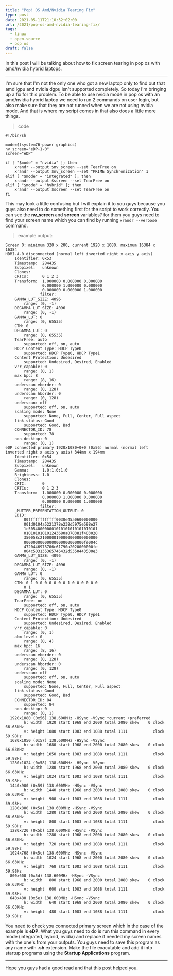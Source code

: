 ```yaml
---
title: "Pop! OS Amd/Nvidia Tearing Fix"
type: post
date: 2021-05-11T21:10:52+02:00
url: /2021/pop-os-amd-nvidia-tearing-fix/
tags:
  - linux
  - open-source
  - pop os
draft: false
---
```


In this post I will be talking about how to fix screen tearing in pop os with amd/nvidia hybrid laptops.

<!--more-->

---

I'm sure that I'm not the only one who got a new laptop only to find out that amd igpu and nvidia dgpu isn't supported completely. So today I'm bringing up a fix for this problem. To be able to use nvidia mode in pop os with an amd/nvidia hybrid laptop we need to run 2 commands on user login, but also make sure that they are not runned when we are not using nvidia mode. And that is where my script comes in that also does a little more things.

> code

```
#!/bin/sh

mode=$(system76-power graphics)
nv_screen="eDP-1-0"
screen="eDP"

if [ "$mode" = "nvidia" ]; then
    xrandr --output $nv_screen --set TearFree on
    xrandr --output $nv_screen --set "PRIME Synchronization" 1
elif [ "$mode" = "integrated" ]; then
    xrandr --output $screen --set TearFree on
elif [ "$mode" = "hybrid" ]; then
    xrandr --output $screen --set TearFree on
fi
```

This may look a little confusing but I will explain it to you guys because you guys also need to do something first for the script to work correctly. You can see the **nv_screen** and **screen** variables? for them you guys need to find your screen name which you can find by running `xrandr --verbose` command.

> example output:

```
Screen 0: minimum 320 x 200, current 1920 x 1080, maximum 16384 x 16384
HDMI-A-0 disconnected (normal left inverted right x axis y axis)
	Identifier: 0x53
	Timestamp:  284435
	Subpixel:   unknown
	Clones:
	CRTCs:      0 1 2 3
	Transform:  1.000000 0.000000 0.000000
	            0.000000 1.000000 0.000000
	            0.000000 0.000000 1.000000
	           filter:
	GAMMA_LUT_SIZE: 4096
		range: (0, -1)
	DEGAMMA_LUT_SIZE: 4096
		range: (0, -1)
	GAMMA_LUT: 0
		range: (0, 65535)
	CTM: 0
	DEGAMMA_LUT: 0
		range: (0, 65535)
	TearFree: auto
		supported: off, on, auto
	HDCP Content Type: HDCP Type0
		supported: HDCP Type0, HDCP Type1
	Content Protection: Undesired
		supported: Undesired, Desired, Enabled
	vrr_capable: 0
		range: (0, 1)
	max bpc: 8
		range: (8, 16)
	underscan vborder: 0
		range: (0, 128)
	underscan hborder: 0
		range: (0, 128)
	underscan: off
		supported: off, on, auto
	scaling mode: None
		supported: None, Full, Center, Full aspect
	link-status: Good
		supported: Good, Bad
	CONNECTOR_ID: 78
		supported: 78
	non-desktop: 0
		range: (0, 1)
eDP connected primary 1920x1080+0+0 (0x56) normal (normal left inverted right x axis y axis) 344mm x 194mm
	Identifier: 0x54
	Timestamp:  284435
	Subpixel:   unknown
	Gamma:      1.0:1.0:1.0
	Brightness: 1.0
	Clones:
	CRTC:       0
	CRTCs:      0 1 2 3
	Transform:  1.000000 0.000000 0.000000
	            0.000000 1.000000 0.000000
	            0.000000 0.000000 1.000000
	           filter:
	_MUTTER_PRESENTATION_OUTPUT: 0
	EDID:
		00ffffffffffff0030e45a0600000000
		001d0104a5221378e238d5975e598e27
		1c505400000001010101010101010101
		010101010101243680a070381f403020
		350058c2100000190000000000000000
		00000000000000000000000000fe004c
		4720446973706c61790a2020000000fe
		004c503135365746432d5350443500e3
	GAMMA_LUT_SIZE: 4096
		range: (0, -1)
	DEGAMMA_LUT_SIZE: 4096
		range: (0, -1)
	GAMMA_LUT: 0
		range: (0, 65535)
	CTM: 0 1 0 0 0 0 0 0 0 1 0 0 0 0 0 0
		0 1
	DEGAMMA_LUT: 0
		range: (0, 65535)
	TearFree: on
		supported: off, on, auto
	HDCP Content Type: HDCP Type0
		supported: HDCP Type0, HDCP Type1
	Content Protection: Undesired
		supported: Undesired, Desired, Enabled
	vrr_capable: 0
		range: (0, 1)
	abm level: 0
		range: (0, 4)
	max bpc: 16
		range: (8, 16)
	underscan vborder: 0
		range: (0, 128)
	underscan hborder: 0
		range: (0, 128)
	underscan: off
		supported: off, on, auto
	scaling mode: None
		supported: None, Full, Center, Full aspect
	link-status: Good
		supported: Good, Bad
	CONNECTOR_ID: 84
		supported: 84
	non-desktop: 0
		range: (0, 1)
  1920x1080 (0x56) 138.600MHz -HSync -VSync *current +preferred
        h: width  1920 start 1968 end 2000 total 2080 skew    0 clock  66.63KHz
        v: height 1080 start 1083 end 1088 total 1111           clock  59.98Hz
  1680x1050 (0x57) 138.600MHz -HSync -VSync
        h: width  1680 start 1968 end 2000 total 2080 skew    0 clock  66.63KHz
        v: height 1050 start 1083 end 1088 total 1111           clock  59.98Hz
  1280x1024 (0x58) 138.600MHz -HSync -VSync
        h: width  1280 start 1968 end 2000 total 2080 skew    0 clock  66.63KHz
        v: height 1024 start 1083 end 1088 total 1111           clock  59.98Hz
  1440x900 (0x59) 138.600MHz -HSync -VSync
        h: width  1440 start 1968 end 2000 total 2080 skew    0 clock  66.63KHz
        v: height  900 start 1083 end 1088 total 1111           clock  59.98Hz
  1280x800 (0x5a) 138.600MHz -HSync -VSync
        h: width  1280 start 1968 end 2000 total 2080 skew    0 clock  66.63KHz
        v: height  800 start 1083 end 1088 total 1111           clock  59.98Hz
  1280x720 (0x5b) 138.600MHz -HSync -VSync
        h: width  1280 start 1968 end 2000 total 2080 skew    0 clock  66.63KHz
        v: height  720 start 1083 end 1088 total 1111           clock  59.98Hz
  1024x768 (0x5c) 138.600MHz -HSync -VSync
        h: width  1024 start 1968 end 2000 total 2080 skew    0 clock  66.63KHz
        v: height  768 start 1083 end 1088 total 1111           clock  59.98Hz
  800x600 (0x5d) 138.600MHz -HSync -VSync
        h: width   800 start 1968 end 2000 total 2080 skew    0 clock  66.63KHz
        v: height  600 start 1083 end 1088 total 1111           clock  59.98Hz
  640x480 (0x5e) 138.600MHz -HSync -VSync
        h: width   640 start 1968 end 2000 total 2080 skew    0 clock  66.63KHz
        v: height  480 start 1083 end 1088 total 1111           clock  59.98Hz
```

You need to check you connected primary screen which in the case of the example is **eDP**. What you guys need to do is run this command in every mode (integrated, hybrid, nvidia) and replace if needed my screen names with the one's from your outputs. You guys need to save this program as any name with **.sh** extension. Make the file exacutable and add it into startup programs using the **Startup Applications** program.

---

Hope you guys had a good read and that this post helped you.